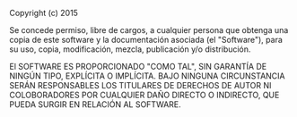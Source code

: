 Copyright (c) 2015

Se concede permiso, libre de cargos, a cualquier persona que obtenga una copia de este software y la documentación asociada (el "Software"), para su uso, copia, modificación, mezcla, publicación y/o distribución.

El SOFTWARE ES PROPORCIONADO "COMO TAL", SIN GARANTÍA DE NINGÚN TIPO, EXPLÍCITA O IMPLÍCITA. BAJO NINGUNA CIRCUNSTANCIA SERÁN RESPONSABLES LOS TITULARES DE DERECHOS DE AUTOR NI COLOBORADORES POR CUALQUIER DAÑO DIRECTO O INDIRECTO, QUE PUEDA SURGIR EN RELACIÓN AL SOFTWARE.
